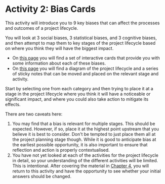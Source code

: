# Activity 2: Bias Cards

This activity will introduce you to 9 key biases that can affect the processes and outcomes of a project lifecycle.

You will look at 3 social biases, 3 statistical biases, and 3 cognitive biases, and then attempt to map them to key stages of the project lifecycle based on where you think they will have the biggest impact.

- On [this page](https://bit.ly/3phlmw3) you will find a set of interactive cards that provide you with some information about each of these biases.
- On [this page](https://app.mural.co/t/responsibleresearchandinnova4822/m/responsibleresearchandinnova4822/1634554888312/8839f2b8abe35a83b0dd2ca2b5e69a238d46fd5f?sender=ue70a2ec1949058a4e57a7053) you will find a diagram of the project lifecycle and a series of sticky notes that can be moved and placed on the relevant stage and activity.

Start by selecting one from each category and then trying to place it at a stage in the project lifecycle where you think it will have a noticeable or significant impact, and where you could also take action to mitigate its effects.

There are two caveats here:

1. You may find that a bias is relevant for multiple stages. This should be expected. However, if so, place it at the highest point upstream that you believe it is best to consider. Don't be tempted to just place them all at the project planning stage though. While it is good to anticipate bias at the earliest possible opportunity, it is also important to ensure that reflection and action is properly contextualised.
2. You have not yet looked at each of the activities for the project lifecycle in detail, so your understanding of the different activities will be limited. This is intentional. After covering the material in [Chapter 4](../chapter4/index.md), you will return to this activity and have the opportunity to see whether your initial answers should be changed.

<!---

Activity 1: Bias Cards

This activity introduces 9 key biases (3 for each of the different types), and explores which of the stages and activities for the project lifecycle is most impacted by their effects.

Please visit https://bit.ly/30BZaTb to view the associated instructions.
--->
